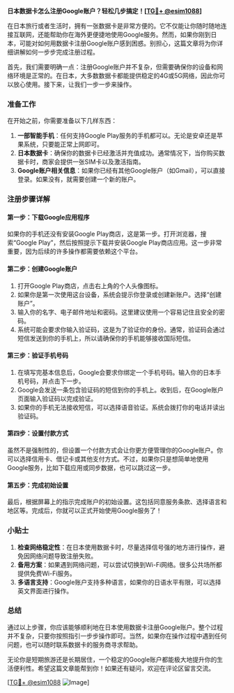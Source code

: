 **日本数据卡怎么注册Google账户？轻松几步搞定！[[TG💪+ @esim1088](https://t.me/s/esim1088)]**

在日本旅行或者生活时，拥有一张数据卡是非常方便的。它不仅能让你随时随地连接互联网，还能帮助你在海外更便捷地使用Google服务。然而，如果你刚到日本，可能对如何用数据卡注册Google账户感到困惑。别担心，这篇文章将为你详细讲解如何一步步完成注册过程。

首先，我们需要明确一点：注册Google账户并不复杂，但需要确保你的设备和网络环境是正常的。在日本，大多数数据卡都能提供稳定的4G或5G网络，因此你可以放心使用。接下来，让我们一步一步来操作。

### 准备工作

在开始之前，你需要准备以下几样东西：

1. **一部智能手机**：任何支持Google Play服务的手机都可以。无论是安卓还是苹果系统，只要能正常上网即可。
2. **日本数据卡**：确保你的数据卡已经激活并充值成功。通常情况下，当你购买数据卡时，商家会提供一张SIM卡以及激活指南。
3. **Google账户相关信息**：如果你已经有其他Google账户（如Gmail），可以直接登录。如果没有，就需要创建一个新的账户。

### 注册步骤详解

#### 第一步：下载Google应用程序

如果你的手机还没有安装Google Play商店，这是第一步。打开浏览器，搜索“Google Play”，然后按照提示下载并安装Google Play商店应用。这一步非常重要，因为后续的许多操作都需要依赖这个平台。

#### 第二步：创建Google账户

1. 打开Google Play商店，点击右上角的个人头像图标。
2. 如果你是第一次使用这台设备，系统会提示你登录或创建新账户。选择“创建账户”。
3. 输入你的名字、电子邮件地址和密码。这里建议使用一个容易记住且安全的密码。
4. 系统可能会要求你输入验证码，这是为了验证你的身份。通常，验证码会通过短信发送到你的手机上，所以请确保你的手机能够接收国际短信。

#### 第三步：验证手机号码

1. 在填写完基本信息后，Google会要求你绑定一个手机号码。输入你的日本手机号码，并点击下一步。
2. Google会发送一条包含验证码的短信到你的手机上。收到后，在Google账户页面输入验证码以完成验证。
3. 如果你的手机无法接收短信，可以选择语音验证。系统会拨打你的电话并读出验证码。

#### 第四步：设置付款方式

虽然不是强制性的，但设置一个付款方式会让你更方便管理你的Google账户。你可以选择信用卡、借记卡或其他支付方式。不过，如果你只是想简单地使用Google服务，比如下载应用或同步数据，也可以跳过这一步。

#### 第五步：完成初始设置

最后，根据屏幕上的指示完成账户的初始设置。这包括同意服务条款、选择语言和地区等。完成后，你就可以正式开始使用Google服务了！

### 小贴士

1. **检查网络稳定性**：在日本使用数据卡时，尽量选择信号强的地方进行操作，避免因网络问题导致注册失败。
2. **备用方案**：如果遇到网络问题，可以尝试切换到Wi-Fi网络。很多公共场所都提供免费Wi-Fi服务。
3. **多语言支持**：Google账户支持多种语言，如果你的日语水平有限，可以选择英文界面进行操作。

### 总结

通过以上步骤，你应该能够顺利地在日本使用数据卡注册Google账户。整个过程并不复杂，只要你按照指引一步步操作即可。当然，如果你在操作过程中遇到任何问题，也可以随时联系数据卡的服务商寻求帮助。

无论你是短期旅游还是长期居住，一个稳定的Google账户都能极大地提升你的生活便利性。希望这篇文章能帮到你！如果还有疑问，欢迎在评论区留言交流。

[[TG💪+ @esim1088](https://t.me/s/esim1088) ![Image](https://i.postimg.cc/4NQfJmqS/Snipaste-2025-05-13-00-14-12.png)]
